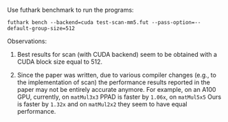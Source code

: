 Use futhark benchmark to run the programs:

```
futhark bench --backend=cuda test-scan-mm5.fut --pass-option=--default-group-size=512
```

Observations:

1. Best results for scan (with CUDA backend) seem to be obtained with a CUDA block size equal to 512.

2. Since the paper was written, due to various compiler changes (e.g., to the implementation of scan) the performance results reported in the paper may not be entirely accurate anymore. For example, on an A100 GPU, currently, on `matMul3x3` PPAD is faster by `1.06x`, on `matMul5x5` Ours is faster by `1.32x` and on `matMul2x2` they seem to have equal performance.
